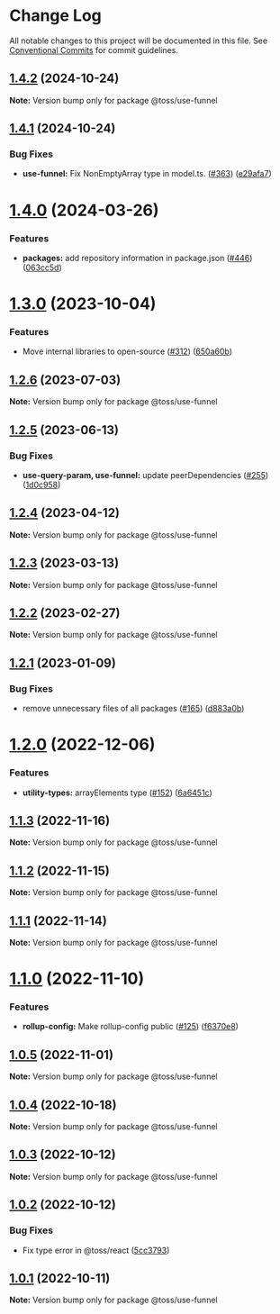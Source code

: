 # Change Log

All notable changes to this project will be documented in this file.
See [Conventional Commits](https://conventionalcommits.org) for commit guidelines.

## [1.4.2](https://github.com/toss/slash/compare/@toss/use-funnel@1.4.1...@toss/use-funnel@1.4.2) (2024-10-24)

**Note:** Version bump only for package @toss/use-funnel





## [1.4.1](https://github.com/toss/slash/compare/@toss/use-funnel@1.4.0...@toss/use-funnel@1.4.1) (2024-10-24)


### Bug Fixes

* **use-funnel:** Fix NonEmptyArray type in model.ts. ([#363](https://github.com/toss/slash/issues/363)) ([e29afa7](https://github.com/toss/slash/commit/e29afa72df4ade5a64c9fcd0963bc0361322fd2a))





# [1.4.0](https://github.com/toss/slash/compare/@toss/use-funnel@1.3.1...@toss/use-funnel@1.4.0) (2024-03-26)


### Features

* **packages:** add repository information in package.json ([#446](https://github.com/toss/slash/issues/446)) ([063cc5d](https://github.com/toss/slash/commit/063cc5d4699b1ba0dc20db3d2bb7dc673947500b))





# [1.3.0](https://github.com/toss/slash/compare/@toss/use-funnel@1.2.6...@toss/use-funnel@1.3.0) (2023-10-04)

### Features

* Move internal libraries to open-source ([#312](https://github.com/toss/slash/issues/312)) ([650a60b](https://github.com/toss/slash/commit/650a60b87fe59abf84125845c949b575113bb73f))

## [1.2.6](https://github.com/toss/slash/compare/@toss/use-funnel@1.2.5...@toss/use-funnel@1.2.6) (2023-07-03)

**Note:** Version bump only for package @toss/use-funnel

## [1.2.5](https://github.com/toss/slash/compare/@toss/use-funnel@1.2.4...@toss/use-funnel@1.2.5) (2023-06-13)

### Bug Fixes

* **use-query-param, use-funnel:** update peerDependencies ([#255](https://github.com/toss/slash/issues/255)) ([1d0c958](https://github.com/toss/slash/commit/1d0c9580769c89c97f64de936f28a6038e829c4d))

## [1.2.4](https://github.com/toss/slash/compare/@toss/use-funnel@1.2.3...@toss/use-funnel@1.2.4) (2023-04-12)

**Note:** Version bump only for package @toss/use-funnel

## [1.2.3](https://github.com/toss/slash/compare/@toss/use-funnel@1.2.2...@toss/use-funnel@1.2.3) (2023-03-13)

**Note:** Version bump only for package @toss/use-funnel

## [1.2.2](https://github.com/toss/slash/compare/@toss/use-funnel@1.2.1...@toss/use-funnel@1.2.2) (2023-02-27)

**Note:** Version bump only for package @toss/use-funnel

## [1.2.1](https://github.com/toss/slash/compare/@toss/use-funnel@1.2.0...@toss/use-funnel@1.2.1) (2023-01-09)

### Bug Fixes

* remove unnecessary files of all packages ([#165](https://github.com/toss/slash/issues/165)) ([d883a0b](https://github.com/toss/slash/commit/d883a0b2aebdbc2ca39c67902cec754c63921dfe))

# [1.2.0](https://github.com/toss/slash/compare/@toss/use-funnel@1.1.3...@toss/use-funnel@1.2.0) (2022-12-06)

### Features

* **utility-types:** arrayElements type  ([#152](https://github.com/toss/slash/issues/152)) ([6a6451c](https://github.com/toss/slash/commit/6a6451c237ec09dabd1b6ce4d2cba43d2db6bf4c))

## [1.1.3](https://github.com/toss/slash/compare/@toss/use-funnel@1.1.2...@toss/use-funnel@1.1.3) (2022-11-16)

**Note:** Version bump only for package @toss/use-funnel

## [1.1.2](https://github.com/toss/slash/compare/@toss/use-funnel@1.1.1...@toss/use-funnel@1.1.2) (2022-11-15)

**Note:** Version bump only for package @toss/use-funnel

## [1.1.1](https://github.com/toss/slash/compare/@toss/use-funnel@1.1.0...@toss/use-funnel@1.1.1) (2022-11-14)

**Note:** Version bump only for package @toss/use-funnel

# [1.1.0](https://github.com/toss/slash/compare/@toss/use-funnel@1.0.5...@toss/use-funnel@1.1.0) (2022-11-10)

### Features

* **rollup-config:** Make rollup-config public ([#125](https://github.com/toss/slash/issues/125)) ([f6370e8](https://github.com/toss/slash/commit/f6370e8c4b0fa926e923b518c26b7071ee0e53da))

## [1.0.5](https://github.com/toss/slash/compare/@toss/use-funnel@1.0.4...@toss/use-funnel@1.0.5) (2022-11-01)

**Note:** Version bump only for package @toss/use-funnel

## [1.0.4](https://github.com/toss/slash/compare/@toss/use-funnel@1.0.3...@toss/use-funnel@1.0.4) (2022-10-18)

**Note:** Version bump only for package @toss/use-funnel

## [1.0.3](https://github.com/toss/slash/compare/@toss/use-funnel@1.0.2...@toss/use-funnel@1.0.3) (2022-10-12)

**Note:** Version bump only for package @toss/use-funnel

## [1.0.2](https://github.com/toss/slash/compare/@toss/use-funnel@1.0.1...@toss/use-funnel@1.0.2) (2022-10-12)

### Bug Fixes

* Fix type error in @toss/react ([5cc3793](https://github.com/toss/slash/commit/5cc37936e8739204f32f9f50ee61570b758343f8))

## [1.0.1](https://github.com/toss/slash/compare/@toss/use-funnel@1.0.0...@toss/use-funnel@1.0.1) (2022-10-11)

**Note:** Version bump only for package @toss/use-funnel
